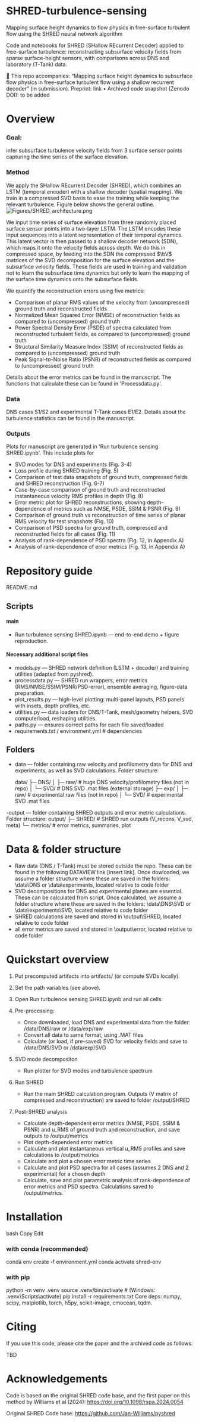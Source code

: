 # SHRED-turbulence-sensing
Mapping surface height dynamics to flow physics in free-surface turbulent flow using the SHRED neural network algorithm

Code and notebooks for SHRED (SHallow REcurrent Decoder) applied to free-surface turbulence: reconstructing subsurface velocity fields from sparse surface-height sensors, with comparisons across DNS and laboratory (T-Tank) data.

📄 This repo accompanies:
“Mapping surface height dynamics to subsurface flow physics in free-surface turbulent flow using a shallow recurrent decoder” (in submission).
Preprint: link • Archived code snapshot (Zenodo DOI): to be added

# Overview
### Goal: 
infer subsurface turbulence velocity fields from 3 surface sensor points capturing the time series of the surface elevation. 

### Method 
We apply the SHallow REcurrent Decoder (SHRED), which combines an LSTM (temporal encoder) with a shallow decoder (spatial mapping). We train in a compressed SVD basis to ease the training while keeping the relevant turbulence. Figure below shows the general outline. 
![Figures/SHRED_architecture.png](Figures/SHRED_architecture.png)

We input time series of surface elevation from three randomly placed surface sensor points into a two-layer LSTM. The LSTM encodes these input sequences into a latent representation of their temporal dynamics. This latent vector is then passed to a shallow decoder network (SDN), which maps it onto the velocity fields across depth. We do this in compressed space, by feeding into the SDN the compressed $\bV$ matrices of the SVD decomposition for the surface elevation and the subsurface velocity fields. These fields are used in training and validation not to learn the subsurface time dynamics but only to learn the mapping of the surface time dynamics onto the subsurface fields.



We quantify the reconstruction errors using five metrics:
- Comparison of planar RMS values of the velocity from (uncompressed) ground truth and reconstructed fields
- Normalized Mean Squared Error (NMSE) of reconstruction fields as compared to (uncompressed) ground truth
- Power Spectral Density Error (PSDE) of spectra calculated from reconstructed turbulent fields, as compared to (uncompressed) ground truth
- Structural Similarity Measure Index (SSIM) of reconstructed fields as compared to (uncompressed) ground truth
- Peak Signal-to-Noise Ratio (PSNR) of reconstructed fields as compared to (uncompressed) ground truth

Details about the error metrics can be found in the manuscript. The functions that calculate these can be found in 'Processdata.py'. 

### Data 
DNS cases S1/S2 and experimental T-Tank cases E1/E2. Details about the turbulence statistics can be found in the manuscript.  

### Outputs
Plots for manuscript are generated in 'Run turbulence sensing SHRED.ipynb'. This include plots for
- SVD modes for DNS and experiments (Fig. 3-4)
- Loss profile during SHRED training (Fig. 5)
- Comparison of test data snapshots of ground truth, compressed fields and SHRED reconstruction (Fig. 6-7)
- Case-by-case comparison of ground truth and reconstructed instantaneous velocity RMS profiles in depth (Fig. 8)
- Error metric plot for SHRED reconstructions, showing depth-dependence of metrics such as NMSE, PSDE, SSIM & PSNR (Fig. 9)
- Comparison of ground truth vs reconstruction of time series of planar RMS velocity for test snapshots (Fig. 10)
- Comparison of PSD spectra for ground truth, compressed and reconstructed fields for all cases (Fig. 11)
- Analysis of rank-dependence of PSD spectra (Fig. 12, in Appendix A)
- Analysis of rank-dependence of error metrics (Fig. 13, in Appendix A)


# Repository guide

README.md

## Scripts
#### main
- Run turbulence sensing SHRED.ipynb — end-to-end demo + figure reproduction.
#### Necessary additional script files
- models.py — SHRED network definition (LSTM + decoder) and training utilities (adapted from pyshred).
- processdata.py — SHRED run wrappers, error metrics (RMS/NMSE/SSIM/PSNR/PSD-error), ensemble averaging, figure-data preparation.
- plot_results.py — high-level plotting: multi-panel layouts, PSD panels with insets, depth profiles, etc.
- utilities.py — data loaders for DNS/T-Tank, mesh/geometry helpers, SVD compute/load, reshaping utilities.
- paths.py — ensures correct paths for each file saved/loaded
-  requirements.txt / environment.yml   # dependencies 

## Folders

- data — folder containing raw velocity and profilometry data for DNS and experiments, as well as SVD  calculations. Folder structure:

  data/
  ├─ DNS/
  │ ├─ raw/ # huge DNS velocity/profilometry files (not in repo)
  │ └─ SVD/ # DNS SVD .mat files (external storage)
  ├─ exp/
  │ ├─ raw/ # experimental raw files (not in repo)
  │ └─ SVD/ # experimental SVD .mat files

-output — folder containing SHRED outputs and error metric calculations. Folder structure:
     output/
     ├─ SHRED/ # SHRED run outputs (V_recons, V_svd, meta)
     └─ metrics/ # error metrics, summaries, plot

# Data & folder structure
- Raw data (DNS / T-Tank) must be stored outside the repo. These can be found in the following DATAVIEW link [insert link]. Once dowloaded, we assume a folder structure where these are saved in the folders: \data\DNS or \data\experiments, located relative to code folder
- SVD decompositions for DNS and experimental planes are essential. These can be calculated from script. Once calculated, we assume a folder structure where these are saved in the folders: \data\DNS\SVD or \data\experiments\SVD, located relative to code folder
- SHRED calculations are saved and stored in \output\SHRED, located relative to code folder
- all error metrics are saved and stored in \output\error\, located relative to code folder

# Quickstart overview

1) Put precomputed artifacts into artifacts/ (or compute SVDs locally).

2) Set the path variables (see above).

3) Open Run turbulence sensing SHRED.ipynb and run all cells:

4) Pre-processing:
   - Once downloaded, load  DNS and experimental data from the folder: /data/DNS/raw or /data/exp/raw
   - Convert all data to same format, using .MAT files
   - Calculate (or load, if pre-saved) SVD for velocity fields and save to /data/DNS/SVD or /data/exp/SVD

5) SVD mode decompositon
   - Run plotter for SVD modes and turbulence spectrum

6) Run SHRED
   - Run the main SHRED calculation program. Outputs (V matrix of compressed and reconstruction) are saved to folder /output/SHRED

7) Post-SHRED analysis
   - Calculate depth-dependent error metrics (NMSE, PSDE, SSIM & PSNR) and u_RMS of ground truth and reconstruction, and save outputs to /output/metrics
   - Plot depth-dependend error metrics
   - Calculate and plot instantaneous vertical u_RMS profiles and save calculations to /output/metrics
   - Calculate and plot a chosen error metric time series
   - Calculate and plot PSD spectra for all cases (assumes 2 DNS and 2 experimental) for a chosen depth
   - Calculate, save and plot parametric analysis of rank-dependence of error metrics and PSD spectra. Calculations saved to /output/metrics.

 


# Installation
bash
Copy
Edit

### with conda (recommended)
conda env create -f environment.yml
conda activate shred-env

### with pip
python -m venv .venv
source .venv/bin/activate     # (Windows: .venv\Scripts\activate)
pip install -r requirements.txt
Core deps: numpy, scipy, matplotlib, torch, h5py, scikit-image, cmocean, tqdm.




# Citing
If you use this code, please cite the paper and the archived code as follows:

TBD

# Acknowledgements
Code is based on the original SHRED code base, and the first paper on this method by Williams et al (2024): https://doi.org/10.1098/rspa.2024.0054

Original SHRED Code base: https://github.com/Jan-Williams/pyshred




